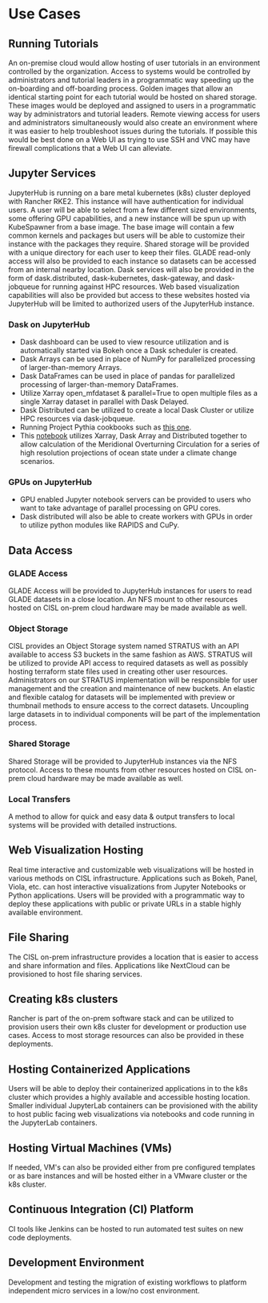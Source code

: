 # Use Cases

## Running Tutorials
An on-premise cloud would allow hosting of user tutorials in an environment controlled by the organization. Access to systems would be controlled by administrators and tutorial leaders in a programmatic way speeding up the on-boarding and off-boarding process. Golden images that allow an identical starting point for each tutorial would be hosted on shared storage. These images would be deployed and assigned to users in a programmatic way by administrators and tutorial leaders. Remote viewing access for users and administrators simultaneously would also create an environment where it was easier to help troubleshoot issues during the tutorials. If possible this would be best done on a Web UI as trying to use SSH and VNC may have firewall complications that a Web UI can alleviate.   

## Jupyter Services
JupyterHub is running on a bare metal kubernetes (k8s) cluster deployed with Rancher RKE2. This instance will have authentication for individual users. A user will be able to select from a few different sized environments, some offering GPU capabilities, and a new instance will be spun up with KubeSpawner from a base image. The base image will contain a few common kernels and packages but users will be able to customize their instance with the packages they require. Shared storage will be provided with a unique directory for each user to keep their files. GLADE read-only access will also be provided to each instance so datasets can be accessed from an internal nearby location. Dask services will also be provided in the form of dask.distributed, dask-kubernetes, dask-gateway, and dask-jobqueue for running against HPC resources. Web based visualization capabilities will also be provided but access to these websites hosted via JupyterHub will be limited to authorized users of the JupyterHub instance. 

### Dask on JupyterHub
* Dask dashboard can be used to view resource utilization and is automatically started via Bokeh once a Dask scheduler is created. 
* Dask Arrays can be used in place of NumPy for parallelized processing of larger-than-memory Arrays.
* Dask DataFrames can be used in place of pandas for parallelized processing of larger-than-memory DataFrames.
* Utilize Xarray open_mfdataset & parallel=True to open multiple files as a single Xarray dataset in parallel with Dask Delayed.
* Dask Distributed can be utilized to create a local Dask Cluster or utilize HPC resources via dask-jobqueue.
* Running Project Pythia cookbooks such as [this one](https://projectpythia.org/cesm-lens-aws-cookbook/README.html).
* This [notebook](https://github.com/NCAR/iPOGS/blob/main/notebooks/AMOCsig2_0.1deg_RCP_loop_time.ipynb) utilizes Xarray, Dask Array and Distributed together to allow calculation of the Meridional Overturning Circulation for a series of high resolution projections of ocean state under a climate change scenarios.

### GPUs on JupyterHub
* GPU enabled Jupyter notebook servers can be provided to users who want to take advantage of parallel processing on GPU cores.
* Dask distributed will also be able to create workers with GPUs in order to utilize python modules like RAPIDS and CuPy.   

## Data Access
### GLADE Access
GLADE Access will be provided to JupyterHub instances for users to read GLADE datasets in a close location. An NFS mount to other resources hosted on CISL on-prem cloud hardware may be made available as well. 

### Object Storage
CISL provides an Object Storage system named STRATUS with an API available to access S3 buckets in the same fashion as AWS. STRATUS will be utilized to provide API access to required datasets as well as possibly hosting terraform state files used in creating other user resources. Administrators on our STRATUS implementation will be responsible for user management and the creation and maintenance of new buckets. An elastic and flexible catalog for datasets will be implemented with preview or thumbnail methods to ensure access to the correct datasets. Uncoupling large datasets in to individual components will be part of the implementation process. 

### Shared Storage
Shared Storage will be provided to JupyterHub instances via the NFS protocol. Access to these mounts from other resources hosted on CISL on-prem cloud hardware may be made available as well.

### Local Transfers
A method to allow for quick and easy data & output transfers to local systems will be provided with detailed instructions. 

## Web Visualization Hosting
Real time interactive and customizable web visualizations will be hosted in various methods on CISL infrastructure. Applications such as Bokeh, Panel, Viola, etc. can host interactive visualizations from Jupyter Notebooks or Python applications. Users will be provided with a programmatic way to deploy these applications with public or private URLs in a stable highly available environment.

## File Sharing
The CISL on-prem infrastructure provides a location that is easier to access and share information and files. Applications like NextCloud can be provisioned to host file sharing services. 

## Creating k8s clusters
Rancher is part of the on-prem software stack and can be utilized to provision users their own k8s cluster for development or production use cases. Access to most storage resources can also be provided in these deployments. 

## Hosting Containerized Applications
Users will be able to deploy their containerized applications in to the k8s cluster which provides a highly available and accessible hosting location. Smaller individual JupyterLab containers can be provisioned with the ability to host public facing web visualizations via notebooks and code running in the JupyterLab containers.

## Hosting Virtual Machines (VMs)
If needed, VM's can also be provided either from pre configured templates or as bare instances and will be hosted either in a VMware cluster or the k8s cluster.

## Continuous Integration (CI) Platform
CI tools like Jenkins can be hosted to run automated test suites on new code deployments. 

## Development Environment
Development and testing the migration of existing workflows to platform independent micro services in a low/no cost environment. 